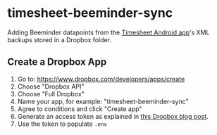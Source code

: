 # timesheet-beeminder-sync

Adding Beeminder datapoints from the [Timesheet Android app](https://play.google.com/store/apps/details?id=com.rauscha.apps.timesheet)'s
XML backups stored in a Dropbox folder.


## Create a Dropbox App

1. Go to: https://www.dropbox.com/developers/apps/create
2. Choose "Dropbox API"
3. Choose "Full Dropbox"
4. Name your app, for example: "timesheet-beeminder-sync"
5. Agree to conditions and click "Create app"
6. Generate an access token as explained in [this Dropbox blog post](https://blogs.dropbox.com/developers/2014/05/generate-an-access-token-for-your-own-account/).
7. Use the token to populate `.env`
